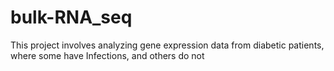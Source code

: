 # bulk-RNA_seq
This project involves analyzing gene expression data from diabetic patients, where some have Infections, and others do not
